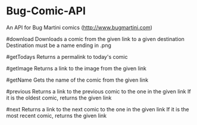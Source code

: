 # Bug-Comic-API
An API for Bug Martini comics (http://www.bugmartini.com)

#download
Downloads a comic from the given link to a given destination
Destination must be a name ending in .png

#getTodays
Returns a permalink to today's comic

#getImage
Returns a link to the image from the given link

#getName
Gets the name of the comic from the given link

#previous
Returns a link to the previous comic to the one in the given link
If it is the oldest comic, returns the given link

#next
Returns a link to the next comic to the one in the given link
If it is the most recent comic, returns the given link
